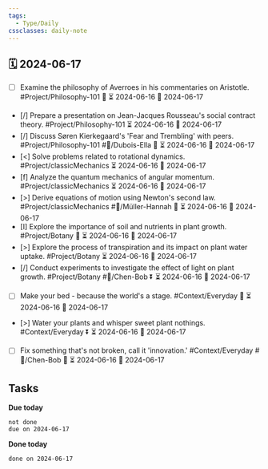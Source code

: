 ```yaml
---
tags:
  - Type/Daily
cssclasses: daily-note
---
```


## 🗓️ 2024-06-17

- [ ] Examine the philosophy of Averroes in his commentaries on Aristotle. #Project/Philosophy-101 🔺 ⏳ 2024-06-16 📅 2024-06-17
- [/] Prepare a presentation on Jean-Jacques Rousseau's social contract theory. #Project/Philosophy-101 ⏳ 2024-06-16 📅 2024-06-17
- [/] Discuss Søren Kierkegaard's 'Fear and Trembling' with peers. #Project/Philosophy-101 #👤/Dubois-Ella 🔺 ⏳ 2024-06-16 📅 2024-06-17
- [<] Solve problems related to rotational dynamics. #Project/classicMechanics ⏳ 2024-06-16 📅 2024-06-17
- [f] Analyze the quantum mechanics of angular momentum. #Project/classicMechanics ⏳ 2024-06-16 📅 2024-06-17
- [>] Derive equations of motion using Newton's second law. #Project/classicMechanics #👤/Müller-Hannah 🔺 ⏳ 2024-06-16 📅 2024-06-17
- [I] Explore the importance of soil and nutrients in plant growth. #Project/Botany 🔼 ⏳ 2024-06-16 📅 2024-06-17
- [>] Explore the process of transpiration and its impact on plant water uptake. #Project/Botany ⏳ 2024-06-16 📅 2024-06-17
- [/] Conduct experiments to investigate the effect of light on plant growth. #Project/Botany #👤/Chen-Bob ⏬ ⏳ 2024-06-16 📅 2024-06-17
- [ ] Make your bed - because the world's a stage. #Context/Everyday 🔺 ⏳ 2024-06-16 📅 2024-06-17
- [>] Water your plants and whisper sweet plant nothings. #Context/Everyday ⏬ ⏳ 2024-06-16 📅 2024-06-17
- [ ] Fix something that's not broken, call it 'innovation.' #Context/Everyday #👤/Chen-Bob 🔽 ⏳ 2024-06-16 📅 2024-06-17

## Tasks

**Due today**

```tasks
not done
due on 2024-06-17
```

**Done today**

```tasks
done on 2024-06-17
```
            